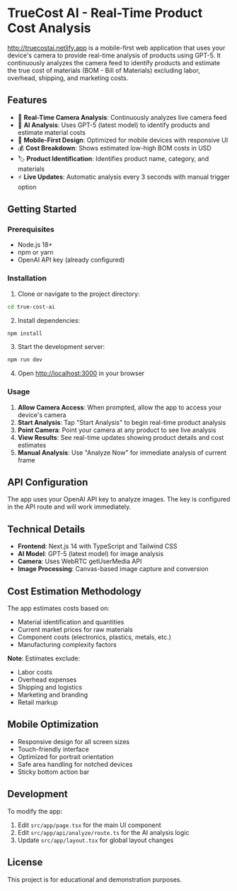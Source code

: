 # TrueCost AI - Real-Time Product Cost Analysis

http://truecostai.netlify.app is a mobile-first web application that uses your device's camera to provide real-time analysis of products using GPT-5. It continuously analyzes the camera feed to identify products and estimate the true cost of materials (BOM - Bill of Materials) excluding labor, overhead, shipping, and marketing costs.

## Features

- 📸 **Real-Time Camera Analysis**: Continuously analyzes live camera feed
- 🤖 **AI Analysis**: Uses GPT-5 (latest model) to identify products and estimate material costs
- 📱 **Mobile-First Design**: Optimized for mobile devices with responsive UI
- 💰 **Cost Breakdown**: Shows estimated low-high BOM costs in USD
- 🏷️ **Product Identification**: Identifies product name, category, and materials
- ⚡ **Live Updates**: Automatic analysis every 3 seconds with manual trigger option

## Getting Started

### Prerequisites

- Node.js 18+ 
- npm or yarn
- OpenAI API key (already configured)

### Installation

1. Clone or navigate to the project directory:
```bash
cd true-cost-ai
```

2. Install dependencies:
```bash
npm install
```

3. Start the development server:
```bash
npm run dev
```

4. Open [http://localhost:3000](http://localhost:3000) in your browser

### Usage

1. **Allow Camera Access**: When prompted, allow the app to access your device's camera
2. **Start Analysis**: Tap "Start Analysis" to begin real-time product analysis
3. **Point Camera**: Point your camera at any product to see live analysis
4. **View Results**: See real-time updates showing product details and cost estimates
5. **Manual Analysis**: Use "Analyze Now" for immediate analysis of current frame

## API Configuration

The app uses your OpenAI API key to analyze images. The key is configured in the API route and will work immediately.

## Technical Details

- **Frontend**: Next.js 14 with TypeScript and Tailwind CSS
- **AI Model**: GPT-5 (latest model) for image analysis
- **Camera**: Uses WebRTC getUserMedia API
- **Image Processing**: Canvas-based image capture and conversion

## Cost Estimation Methodology

The app estimates costs based on:
- Material identification and quantities
- Current market prices for raw materials
- Component costs (electronics, plastics, metals, etc.)
- Manufacturing complexity factors

**Note**: Estimates exclude:
- Labor costs
- Overhead expenses
- Shipping and logistics
- Marketing and branding
- Retail markup

## Mobile Optimization

- Responsive design for all screen sizes
- Touch-friendly interface
- Optimized for portrait orientation
- Safe area handling for notched devices
- Sticky bottom action bar

## Development

To modify the app:

1. Edit `src/app/page.tsx` for the main UI component
2. Edit `src/app/api/analyze/route.ts` for the AI analysis logic
3. Update `src/app/layout.tsx` for global layout changes

## License

This project is for educational and demonstration purposes.
